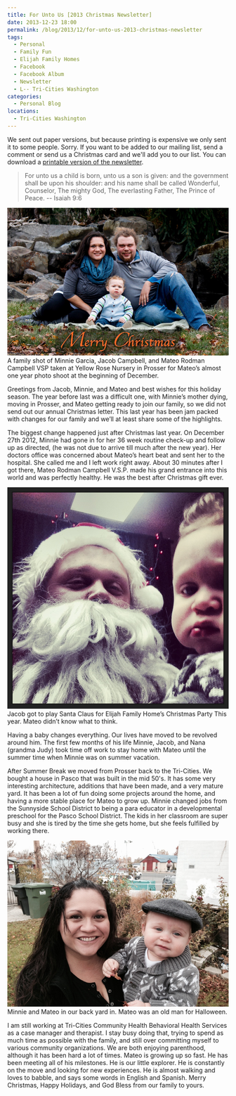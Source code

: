 ```yaml
---
title: For Unto Us [2013 Christmas Newsletter]
date: 2013-12-23 18:00
permalink: /blog/2013/12/for-unto-us-2013-christmas-newsletter
tags:
  - Personal
  - Family Fun
  - Elijah Family Homes
  - Facebook
  - Facebook Album
  - Newsletter
  - L-- Tri-Cities Washington
categories:
  - Personal Blog
locations: 
  - Tri-Cities Washington
---
```


We sent out paper versions, but because printing is expensive we only sent it to some people. Sorry. If you want to be added to our mailing list, send a comment or send us a Christmas card and we'll add you to our list. You can download a [printable version of the newsletter][1].

   [1]: /assets/media/2013-christmas-newsletter-from-campbell-garcia-family.pdf

> For unto us a child is born, unto us a son is given: and the government shall be upon his shoulder: and his name shall be called Wonderful, Counselor, The mighty God, The everlasting Father, The Prince of Peace. 
> -- Isaiah 9:6

![ A family shot of Minnie Garcia, Jacob Campbell, and Mateo Rodman Campbell VSP taken at Yellow Rose Nursery in Prosser for Mateo’s  almost one year photo shoot  at the beginning of December.     ][2] A family shot of Minnie Garcia, Jacob Campbell, and Mateo Rodman Campbell VSP taken at Yellow Rose Nursery in Prosser for Mateo’s almost one year photo shoot at the beginning of December. 

   [2]: /assets/media/merry-christmas-photo-for-2013-newsletter.jpg

Greetings from Jacob, Minnie, and Mateo and best wishes for this holiday season. The year before last was a difficult one, with Minnie’s mother dying, moving in Prosser, and Mateo getting ready to join our family, so we did not send out our annual Christmas letter. This last year has been jam packed with changes for our family and we’ll at least share some of the highlights.

The biggest change happened just after Christmas last year. On December 27th 2012, Minnie had gone in for her 36 week routine check-up and follow up as directed, (he was not due to arrive till much after the new year). Her doctors office was concerned about Mateo’s heart beat and sent her to the hospital. She called me and I left work right away. About 30 minutes after I got there, Mateo Rodman Campbell V.S.P. made his grand entrance into this world and was perfectly healthy. He was the best after Christmas gift ever.

![ Jacob got to play Santa Claus for Elijah Family Home’s Christmas Party This year. Mateo didn’t know what to think.][3] Jacob got to play Santa Claus for Elijah Family Home’s Christmas Party This year. Mateo didn’t know what to think. 

   [3]: /assets/media/jacob-campbell-mateo-campbell-santa-selfy.JPG

Having a baby changes everything. Our lives have moved to be revolved around him. The first few months of his life Minnie, Jacob, and Nana (grandma Judy) took time off work to stay home with Mateo until the summer time when Minnie was on summer vacation.

After Summer Break we moved from Prosser back to the Tri-Cities. We bought a house in Pasco that was built in the mid 50's. It has some very interesting architecture, additions that have been made, and a very mature yard. It has been a lot of fun doing some projects around the home, and having a more stable place for Mateo to grow up. Minnie changed jobs from the Sunnyside School District to being a para educator in a developmental preschool for the Pasco School District. The kids in her classroom are super busy and she is tired by the time she gets home, but she feels fulfilled by working there.

![ Minnie and Mateo in our back yard in. Mateo was an old man for Halloween.  ][4] Minnie and Mateo in our back yard in. Mateo was an old man for Halloween. 

   [4]: /assets/media/minnie-garcia-mateo-campbell-back-yard.jpg

I am still working at Tri-Cities Community Health Behavioral Health Services as a case manager and therapist. I stay busy doing that, trying to spend as much time as possible with the family, and still over committing myself to various community organizations. We are both enjoying parenthood, although it has been hard a lot of times. Mateo is growing up so fast. He has been meeting all of his milestones. He is our little explorer. He is constantly on the move and looking for new experiences. He is almost walking and loves to babble, and says some words in English and Spanish. Merry Christmas, Happy Holidays, and God Bless from our family to yours. 

